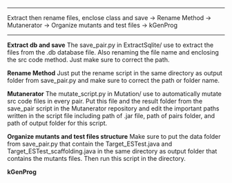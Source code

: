 ************************************************************************************************
Extract then rename files, enclose class and save -> Rename Method -> Mutanerator -> Organize mutants and test files -> kGenProg
************************************************************************************************

**Extract db and save**
The save_pair.py in ExtractSqlite/ use to extract the files from the .db database file.
Also renaming the file name and enclosing the src code method.
Just make sure to correct the path.


**Rename Method**
Just put the rename script in the same directory as output folder from save_pair.py and make sure to correct the path or folder name.

**Mutanerator**
The mutate_script.py in Mutation/ use to automatically mutate src code files in every pair. 
Put this file and the result folder from the save_pair script in the Mutanerator repository and edit the important paths written in the script file including path of .jar file, path of pairs folder, and path of output folder for this script.


**Organize mutants and test files structure**
Make sure to put the data folder from save_pair.py that contain the Target_ESTest.java and Target_ESTest_scaffolding.java in the same directory as output folder that contains the mutants files. Then run this script in the directory.

**kGenProg**
